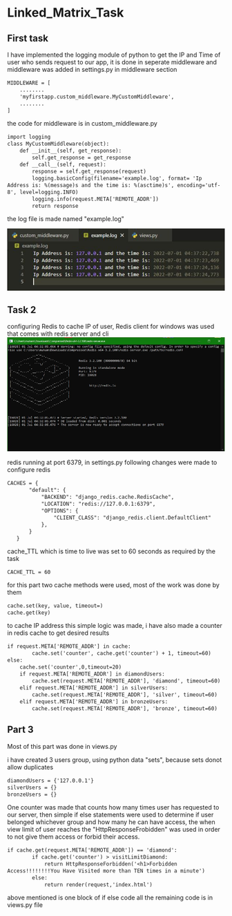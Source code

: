 # Linked_Matrix_Task

## First task
I have implemented the logging module of python to get the IP and Time of user who sends request to our app,
it is done in seperate middleware and middleware was added in settings.py in middleware section
```
MIDDLEWARE = [
    ........
    'myfirstapp.custom_middleware.MyCustomMiddleware',
    ........
]
```

the code for middleware is in custom_middleware.py
```
import logging
class MyCustomMiddleware(object):
    def __init__(self, get_response):
        self.get_response = get_response    
    def __call__(self, request):
        response = self.get_response(request)
        logging.basicConfig(filename='example.log', format= 'Ip Address is: %(message)s and the time is: %(asctime)s', encoding='utf-8', level=logging.INFO)
        logging.info(request.META['REMOTE_ADDR'])
        return response
 ```
 
 the log file is made named "example.log"
 
 ![This is an image](Capture.JPG)
 
 
 ## Task 2
 
 configuring Redis to cache IP of user, Redis client for windows was used that comes with redis server and cli
 ![This is an image](Capture2.JPG)
 
 redis running at port 6379, in settings.py following changes were made to configure redis
 ```
 CACHES = {
        "default": {
            "BACKEND": "django_redis.cache.RedisCache",
            "LOCATION": "redis://127.0.0.1:6379",
            "OPTIONS": {
                "CLIENT_CLASS": "django_redis.client.DefaultClient"
            },
        }
    }
```
 cache_TTL which is time to live was set to 60 seconds as required by the task
```
CACHE_TTL = 60
```
 for this part two cache methods were used, most of the work was done by them
```
cache.set(key, value, timeout=)
cache.get(key)
```
to cache IP address this simple logic was made, i have also made a counter in redis cache to get desired results 
```
if request.META['REMOTE_ADDR'] in cache:
        cache.set('counter', cache.get('counter') + 1, timeout=60)        
else:
    cache.set('counter',0,timeout=20)
    if request.META['REMOTE_ADDR'] in diamondUsers:
        cache.set(request.META['REMOTE_ADDR'], 'diamond', timeout=60)
    elif request.META['REMOTE_ADDR'] in silverUsers:
        cache.set(request.META['REMOTE_ADDR'], 'silver', timeout=60)
    elif request.META['REMOTE_ADDR'] in bronzeUsers:
        cache.set(request.META['REMOTE_ADDR'], 'bronze', timeout=60)
```

## Part 3
Most of this part was done in views.py

i have created 3 users group, using python data "sets", because sets donot allow duplicates
```
diamondUsers = {'127.0.0.1'}
silverUsers = {}
bronzeUsers = {}
```

One counter was made that counts how many times user has requested to our server, then simple if else statements were used to determine if user belonged whichever group and how many he can have access, the when view limit of user reaches the "HttpResponseFrobidden" was used in order to not give them access or forbid their access.
```
if cache.get(request.META['REMOTE_ADDR']) == 'diamond':
        if cache.get('counter') > visitLimitDiamond:
            return HttpResponseForbidden('<h1>Forbidden Access!!!!!!!!You Have Visited more than TEN times in a minute')
        else:
            return render(request,'index.html')
```
above mentioned is one block of if else code all the remaining code is in views.py file
